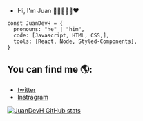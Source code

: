 - Hi, I'm Juan 👋🏼👨🏽‍💻❤

```Js
const JuanDevH = {
  pronouns: "he" | "him",
  code: [Javascript, HTML, CSS,],
  tools: [React, Node, Styled-Components],
}
```
## You can find me 🌎:
- [twitter](https://twitter.com/juandev10)
- [Instragram](https://instragram.com/juandev_30)

[![JuanDevH GitHub stats](https://github-readme-stats.vercel.app/api?username=JuanDevH)](https://github.com/anuraghazra/github-readme-stats)

<!---
  JuanDevH/JuanDevH is a ✨ special ✨ repository because its `README.md` (this file) appears on your GitHub profile.

here are some ideas to get you started:

- 👀 I’m interested in ...
- 🌱 I’m currently learning ReactJs...
- 💞️ I’m looking to collaborate on ...
- 📫 How to reach me ...
--->
